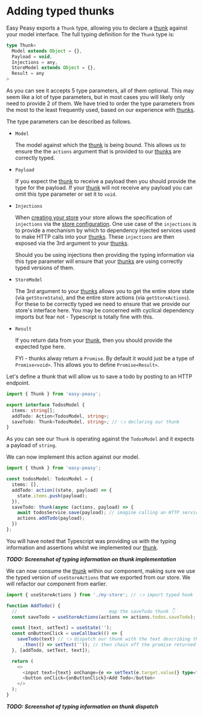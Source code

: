 # Adding typed thunks

Easy Peasy exports a `Thunk` type, allowing you to declare a [thunk](/docs/api/thunk) against your model interface. The full typing definition for the `Thunk` type is:

```typescript
type Thunk<
  Model extends Object = {},
  Payload = void,
  Injections = any,
  StoreModel extends Object = {},
  Result = any
>
```

As you can see it accepts 5 type parameters, all of them optional. This may seem like a lot of type parameters, but in most cases you will likely only need to provide 2 of them. We have tried to order the type parameters from the most to the least frequently used, based on our experience with [thunks](/docs/api/thunk). 

The type parameters can be described as follows.

- `Model`

  The model against which the [thunk](/docs/api/thunk) is being bound. This allows us to ensure the the `actions` argument that is provided to our [thunks](/docs/api/thunk) are correctly typed.

- `Payload`

  If you expect the [thunk](/docs/api/thunk) to receive a payload then you should provide the type for the payload. If your [thunk](/docs/api/thunk) will not receive any payload you can omit this type parameter or set it to `void`.

- `Injections`

  When [creating your store](/docs/api/create-store) your store allows the specification of `injections` via the [store configuration](/docs/api/store-config). One use case of the `injections` is to provide a mechanism by which to dependency injected services used to make HTTP calls into your [thunks](/docs/api/thunk). These `injections` are then exposed via the 3rd argument to your [thunks](/docs/api/thunk).

  Should you be using injections then providing the typing information via this type parameter will ensure that your [thunks](/docs/api/thunk) are using correctly typed versions of them.

- `StoreModel`

  The 3rd argument to your [thunks](/docs/api/thunk) allows you to get the entire store state (via `getStoreState`), and the entire store actions (via `getStoreActions`). For these to be correctly typed we need to ensure that we provide our store's interface here. You may be concerned with cyclical dependency imports but fear not - Typescript is totally fine with this.

- `Result`

  If you return data from your [thunk](/docs/api/thunk), then you should provide the expected type here.

  FYI - thunks alway return a `Promise`. By default it would just be a type of `Promise<void>`. This allows you to define `Promise<Result>`.

Let's define a thunk that will allow us to save a todo by posting to an HTTP endpoint.

```typescript
import { Thunk } from 'easy-peasy';

export interface TodosModel {
  items: string[];
  addTodo: Action<TodosModel, string>; 
  saveTodo: Thunk<TodosModel, string>; // 👈 declaring our thunk
}
```

As you can see our `Thunk` is operating against the `TodosModel` and it expects a payload of `string`.

We can now implement this action against our model.

```typescript
import { thunk } from 'easy-peasy';

const todosModel: TodosModel = {
  items: [],
  addTodo: action((state, payload) => {
    state.items.push(payload);
  }),
  saveTodo: thunk(async (actions, payload) => {
    await todosService.save(payload); // imagine calling an HTTP service
    actions.addTodo(payload);
  })
};
```

You will have noted that Typescript was providing us with the typing information and assertions whilst we implemented our [thunk](/docs/api/thunk).

***TODO: Screenshot of typing information on thunk implementation***

We can now consume the [thunk](/docs/api/thunk) within our component, making sure we use the typed version of `useStoreActions` that we exported from our store. We will refactor our component from earlier.

```typescript
import { useStoreActions } from './my-store'; // 👈 import typed hook

function AddTodo() {
  //                                  map the saveTodo thunk 👇
  const saveTodo = useStoreActions(actions => actions.todos.saveTodo);

  const [text, setText] = useState('');
  const onButtonClick = useCallback(() => {
    saveTodo(text) // 👈 dispatch our thunk with the text describing the todo
      .then(() => setText('')); // then chain off the promise returned by the thunk
  }, [addTodo, setText, text]);

  return (
    <>
      <input text={text} onChange={e => setText(e.target.value)} type="text />
      <button onClick={onButtonClick}>Add Todo</button>
    </>
  );
}
```

***TODO: Screenshot of typing information on thunk dispatch***
